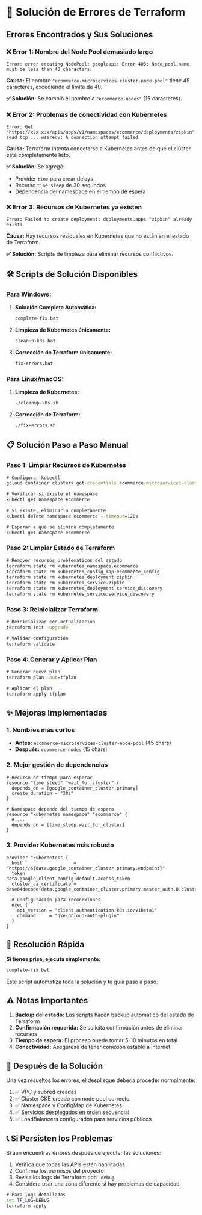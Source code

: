 # 🚨 Solución de Errores de Terraform

## Errores Encontrados y Sus Soluciones

### ❌ Error 1: Nombre del Node Pool demasiado largo

```
Error: error creating NodePool: googleapi: Error 400: Node_pool.name must be less than 40 characters.
```

**Causa:** El nombre `"ecommerce-microservices-cluster-node-pool"` tiene 45 caracteres, excediendo el límite de 40.

**✅ Solución:** Se cambió el nombre a `"ecommerce-nodes"` (15 caracteres).

### ❌ Error 2: Problemas de conectividad con Kubernetes

```
Error: Get "https://x.x.x.x/apis/apps/v1/namespaces/ecommerce/deployments/zipkin": read tcp ... wsarecv: A connection attempt failed
```

**Causa:** Terraform intenta conectarse a Kubernetes antes de que el clúster esté completamente listo.

**✅ Solución:** Se agregó:

- Provider `time` para crear delays
- Recurso `time_sleep` de 30 segundos
- Dependencia del namespace en el tiempo de espera

### ❌ Error 3: Recursos de Kubernetes ya existen

```
Error: Failed to create deployment: deployments.apps "zipkin" already exists
```

**Causa:** Hay recursos residuales en Kubernetes que no están en el estado de Terraform.

**✅ Solución:** Scripts de limpieza para eliminar recursos conflictivos.

## 🛠️ Scripts de Solución Disponibles

### Para Windows:

1. **Solución Completa Automática:**

   ```cmd
   complete-fix.bat
   ```

2. **Limpieza de Kubernetes únicamente:**

   ```cmd
   cleanup-k8s.bat
   ```

3. **Corrección de Terraform únicamente:**
   ```cmd
   fix-errors.bat
   ```

### Para Linux/macOS:

1. **Limpieza de Kubernetes:**

   ```bash
   ./cleanup-k8s.sh
   ```

2. **Corrección de Terraform:**
   ```bash
   ./fix-errors.sh
   ```

## 📋 Solución Paso a Paso Manual

### Paso 1: Limpiar Recursos de Kubernetes

```cmd
# Configurar kubectl
gcloud container clusters get-credentials ecommerce-microservices-cluster --zone us-central1-a --project ecommerce-microservices-back

# Verificar si existe el namespace
kubectl get namespace ecommerce

# Si existe, eliminarlo completamente
kubectl delete namespace ecommerce --timeout=120s

# Esperar a que se elimine completamente
kubectl get namespace ecommerce
```

### Paso 2: Limpiar Estado de Terraform

```cmd
# Remover recursos problemáticos del estado
terraform state rm kubernetes_namespace.ecommerce
terraform state rm kubernetes_config_map.ecommerce_config
terraform state rm kubernetes_deployment.zipkin
terraform state rm kubernetes_service.zipkin
terraform state rm kubernetes_deployment.service_discovery
terraform state rm kubernetes_service.service_discovery
```

### Paso 3: Reinicializar Terraform

```cmd
# Reinicializar con actualización
terraform init -upgrade

# Validar configuración
terraform validate
```

### Paso 4: Generar y Aplicar Plan

```cmd
# Generar nuevo plan
terraform plan -out=tfplan

# Aplicar el plan
terraform apply tfplan
```

## ✨ Mejoras Implementadas

### 1. Nombres más cortos

- **Antes:** `ecommerce-microservices-cluster-node-pool` (45 chars)
- **Después:** `ecommerce-nodes` (15 chars)

### 2. Mejor gestión de dependencias

```hcl
# Recurso de tiempo para esperar
resource "time_sleep" "wait_for_cluster" {
  depends_on = [google_container_cluster.primary]
  create_duration = "30s"
}

# Namespace depende del tiempo de espera
resource "kubernetes_namespace" "ecommerce" {
  # ...
  depends_on = [time_sleep.wait_for_cluster]
}
```

### 3. Provider Kubernetes más robusto

```hcl
provider "kubernetes" {
  host                   = "https://${data.google_container_cluster.primary.endpoint}"
  token                  = data.google_client_config.default.access_token
  cluster_ca_certificate = base64decode(data.google_container_cluster.primary.master_auth.0.cluster_ca_certificate)

  # Configuración para reconexiones
  exec {
    api_version = "client.authentication.k8s.io/v1beta1"
    command     = "gke-gcloud-auth-plugin"
  }
}
```

## 🔧 Resolución Rápida

**Si tienes prisa, ejecuta simplemente:**

```cmd
complete-fix.bat
```

Este script automatiza toda la solución y te guía paso a paso.

## ⚠️ Notas Importantes

1. **Backup del estado:** Los scripts hacen backup automático del estado de Terraform
2. **Confirmación requerida:** Se solicita confirmación antes de eliminar recursos
3. **Tiempo de espera:** El proceso puede tomar 5-10 minutos en total
4. **Conectividad:** Asegúrese de tener conexión estable a internet

## 🎯 Después de la Solución

Una vez resueltos los errores, el despliegue debería proceder normalmente:

1. ✅ VPC y subred creadas
2. ✅ Clúster GKE creado con node pool correcto
3. ✅ Namespace y ConfigMap de Kubernetes
4. ✅ Servicios desplegados en orden secuencial
5. ✅ LoadBalancers configurados para servicios públicos

## 📞 Si Persisten los Problemas

Si aún encuentras errores después de ejecutar las soluciones:

1. Verifica que todas las APIs estén habilitadas
2. Confirma los permisos del proyecto
3. Revisa los logs de Terraform con `-debug`
4. Considera usar una zona diferente si hay problemas de capacidad

```cmd
# Para logs detallados
set TF_LOG=DEBUG
terraform apply
```
